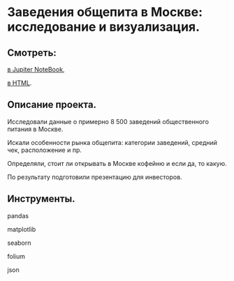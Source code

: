 # Заведения общепита в Москве: исследование и визуализация.


## Смотреть:
[в Jupiter NoteBook](https://github.com/niksan-da/Portfolio/blob/main/Catering_in_Moscow/1--Catering_in_Moscow.ipynb),

[в HTML](https://github.com/niksan-da/Portfolio/blob/main/Catering_in_Moscow/1--Catering_in_Moscow.html).


## Описание проекта.
Исследовали данные о примерно 8 500 заведений общественного питания в Москве.

Искали особенности рынка общепита: категории заведений, средний чек, расположение и пр.

Определяли, стоит ли открывать в Москве кофейню и если да, то какую.

По результату подготовили презентацию для инвесторов.

## Инструменты.
pandas

matplotlib

seaborn

folium

json
